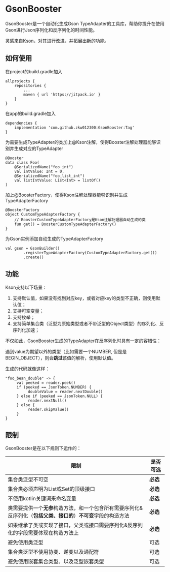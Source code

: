 # GsonBooster
GsonBooster是一个自动化生成Gson TypeAdapter的工具库，帮助你提升在使用Gson进行Json序列化和反序列化的时间性能。

灵感来自[Kson](https://github.com/aafanasev/kson)，对其进行改进，并拓展出新的功能。

## 如何使用

在project的build.gradle加入
```
allprojects {
    repositories {
        ...
		maven { url 'https://jitpack.io' }
	}
}
```

在app的build.gradle加入
```
dependencies {
	implementation 'com.github.zkw012300:GsonBooster:Tag'
}
```

为需要生成TypeAdapter的类加上@Kson注解，使得Booster注解处理器能够识别并生成对应的TypeAdapter

```
@Booster
data class Foo(
    @SerializedName("foo_int")
    val intValue: Int = 0,
    @SerializedName("foo_list_int")
    val listIntValue: List<Int> = listOf()
)
```

加上@BoosterFactory，使得Kson注解处理器能够识别并生成TypeAdapterFactory

```
@BoosterFactory
object CustomTypeAdapterFactory {
    // BoosterCustomTypeAdapterFactory是Kson注解处理器自动生成的类
    fun get() = BoosterCustomTypeAdapterFactory()
}
```

为Gson实例添加自动生成的TypeAdapterFactory

```
val gson = GsonBuilder()
        .registerTypeAdapterFactory(CustomTypeAdapterFactory.get())
        .create()
```

## 功能
Kson支持以下场景：

1. 支持默认值，如果没有找到对应key，或者对应key的类型不正确，则使用默认值；
2. 支持可空变量；
3. 支持枚举；
4. 支持简单集合类（泛型为原始类型或者不带泛型的Object类型）的序列化、反序列化加速；

不仅如此，GsonBooster生成的TypeAdapter在反序列化时具有一定的容错性：

遇到value为期望以外的类型（比如需要一个NUMBER, 但是是BEGIN_OBJECT），则会**跳过**该值的解析，使用默认值。

生成的代码就像这样：

```
"foo_bean_double" -> {
     val peeked = reader.peek()
     if (peeked == JsonToken.NUMBER) {
          doubleValue = reader.nextDouble()
     } else if (peeked == JsonToken.NULL) {
          reader.nextNull()
     } else {
          reader.skipValue()
     }
}
```

## 限制

GsonBooster是在以下规则下运作的：


|  限制  | 是否可选  |
|  ---  | ---  |
| 集合类泛型不可空 | **必选** |
| 集合类必须声明为List或Set的顶级接口 | **必选** |
| 不使用kotlin关键词来命名变量 | **必选** |
| 类需要提供一个**无参**构造方法，和一个包含所有需要序列化&反序列化（**包括父类、接口的**）**不可变**字段的构造方法 | **必选** |
| 如果继承了类或实现了接口，父类或接口需要序列化&反序列化的字段需要体现在构造方法上 | **必选** |
| 避免使用类泛型 | 可选 |
| 集合类泛型不使用协变、逆变以及通配符 | 可选 |
| 避免使用嵌套集合类型、以及泛型嵌套类型 | 可选 |

